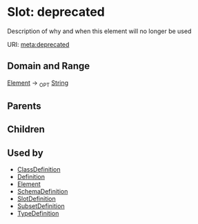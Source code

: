 # Slot: deprecated


Description of why and when this element will no longer be used

URI: [meta:deprecated](https://w3id.org/biolink/biolinkml/meta/deprecated)
## Domain and Range

[Element](Element.md) ->  <sub>OPT</sub> [String](String.md)
## Parents

## Children

## Used by

 * [ClassDefinition](ClassDefinition.md)
 * [Definition](Definition.md)
 * [Element](Element.md)
 * [SchemaDefinition](SchemaDefinition.md)
 * [SlotDefinition](SlotDefinition.md)
 * [SubsetDefinition](SubsetDefinition.md)
 * [TypeDefinition](TypeDefinition.md)

